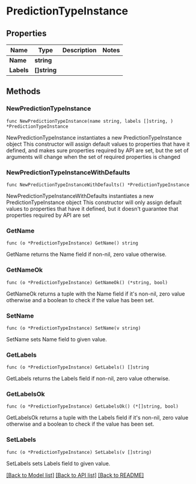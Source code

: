 # PredictionTypeInstance

## Properties

Name | Type | Description | Notes
------------ | ------------- | ------------- | -------------
**Name** | **string** |  | 
**Labels** | **[]string** |  | 

## Methods

### NewPredictionTypeInstance

`func NewPredictionTypeInstance(name string, labels []string, ) *PredictionTypeInstance`

NewPredictionTypeInstance instantiates a new PredictionTypeInstance object
This constructor will assign default values to properties that have it defined,
and makes sure properties required by API are set, but the set of arguments
will change when the set of required properties is changed

### NewPredictionTypeInstanceWithDefaults

`func NewPredictionTypeInstanceWithDefaults() *PredictionTypeInstance`

NewPredictionTypeInstanceWithDefaults instantiates a new PredictionTypeInstance object
This constructor will only assign default values to properties that have it defined,
but it doesn't guarantee that properties required by API are set

### GetName

`func (o *PredictionTypeInstance) GetName() string`

GetName returns the Name field if non-nil, zero value otherwise.

### GetNameOk

`func (o *PredictionTypeInstance) GetNameOk() (*string, bool)`

GetNameOk returns a tuple with the Name field if it's non-nil, zero value otherwise
and a boolean to check if the value has been set.

### SetName

`func (o *PredictionTypeInstance) SetName(v string)`

SetName sets Name field to given value.


### GetLabels

`func (o *PredictionTypeInstance) GetLabels() []string`

GetLabels returns the Labels field if non-nil, zero value otherwise.

### GetLabelsOk

`func (o *PredictionTypeInstance) GetLabelsOk() (*[]string, bool)`

GetLabelsOk returns a tuple with the Labels field if it's non-nil, zero value otherwise
and a boolean to check if the value has been set.

### SetLabels

`func (o *PredictionTypeInstance) SetLabels(v []string)`

SetLabels sets Labels field to given value.



[[Back to Model list]](../README.md#documentation-for-models) [[Back to API list]](../README.md#documentation-for-api-endpoints) [[Back to README]](../README.md)


